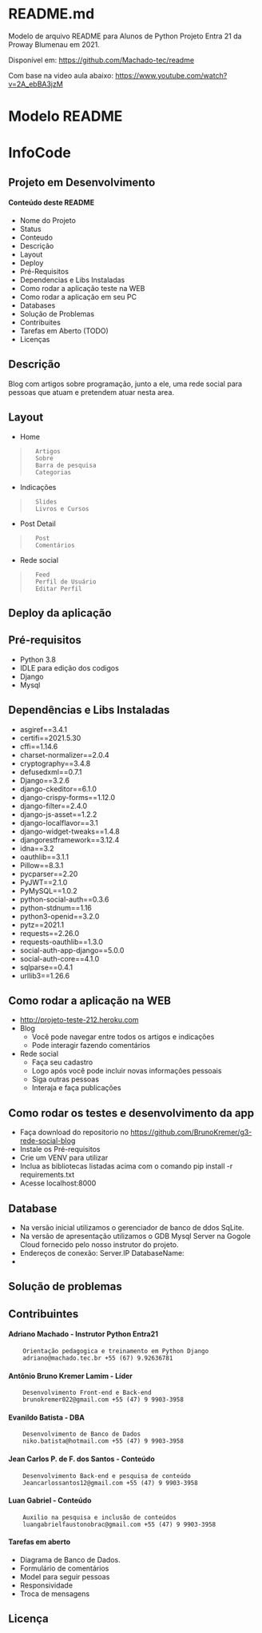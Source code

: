 # README.md

Modelo de arquivo README para Alunos de Python Projeto Entra 21 da Proway Blumenau em 2021. 

Disponível em: 
https://github.com/Machado-tec/readme


Com base na video aula abaixo: 
https://www.youtube.com/watch?v=2A_ebBA3jzM 


# Modelo README 

# InfoCode

## Projeto em Desenvolvimento

#### Conteúdo deste README

- Nome do Projeto
- Status
- Conteudo
- Descrição
- Layout 
- Deploy
- Pré-Requisitos
- Dependencias e Libs Instaladas
- Como rodar a aplicação teste na WEB
- Como rodar a aplicação em seu PC
- Databases 
- Solução de Problemas
- Contribuites
- Tarefas em Aberto (TODO)
- Licenças 


## Descrição

Blog com artigos sobre programação, junto a ele, uma rede social para pessoas que atuam e pretendem atuar nesta area.

## Layout 

- Home
>       Artigos  
>       Sobre
>       Barra de pesquisa
>       Categorias

- Indicações
>       Slides
>       Livros e Cursos

- Post Detail
>       Post
>       Comentários

- Rede social
>       Feed
>       Perfil de Usuário
>       Editar Perfil

## Deploy da aplicação



## Pré-requisitos
- Python 3.8
- IDLE para edição dos codigos
- Django 
- Mysql 


## Dependências e Libs Instaladas

- asgiref==3.4.1
- certifi==2021.5.30
- cffi==1.14.6
- charset-normalizer==2.0.4
- cryptography==3.4.8
- defusedxml==0.7.1
- Django==3.2.6
- django-ckeditor==6.1.0
- django-crispy-forms==1.12.0
- django-filter==2.4.0
- django-js-asset==1.2.2
- django-localflavor==3.1
- django-widget-tweaks==1.4.8
- djangorestframework==3.12.4
- idna==3.2
- oauthlib==3.1.1
- Pillow==8.3.1
- pycparser==2.20
- PyJWT==2.1.0
- PyMySQL==1.0.2
- python-social-auth==0.3.6
- python-stdnum==1.16
- python3-openid==3.2.0
- pytz==2021.1
- requests==2.26.0
- requests-oauthlib==1.3.0
- social-auth-app-django==5.0.0
- social-auth-core==4.1.0
- sqlparse==0.4.1
- urllib3==1.26.6

## Como rodar a aplicação na WEB 

- http://projeto-teste-212.heroku.com   
- Blog
  - Você pode navegar entre todos os artigos e indicações
  - Pode interagir fazendo comentários
- Rede social
  - Faça seu cadastro
  - Logo após você pode incluir novas informações pessoais
  - Siga outras pessoas
  - Interaja e faça publicações

  

## Como rodar os testes e desenvolvimento da app

- Faça download do repositorio no https://github.com/BrunoKremer/g3-rede-social-blog
- Instale os Pré-requisitos
- Crie um VENV para utilizar
- Inclua as bibliotecas listadas acima com o comando pip install -r requirements.txt
- Acesse localhost:8000

## Database

- Na versão inicial utilizamos o gerenciador de banco de ddos SqLite.
- Na versão de apresentação utilizamos o GDB Mysql Server na Gogole Cloud fornecido pelo nosso instrutor do projeto. 
- Endereços de conexão: Server.IP DatabaseName: 
- 

## Solução de problemas

## Contribuintes

####    Adriano Machado - Instrutor Python Entra21
        Orientação pedagogica e treinamento em Python Django
        adriano@machado.tec.br +55 (67) 9.92636781

####    Antônio Bruno Kremer Lamim - Líder
        Desenvolvimento Front-end e Back-end
        brunokremer022@gmail.com +55 (47) 9 9903-3958

####    Evanildo Batista - DBA
        Desenvolvimento de Banco de Dados
        niko.batista@hotmail.com +55 (47) 9 9903-3958

####    Jean Carlos P. de F. dos Santos - Conteúdo
        Desenvolvimento Back-end e pesquisa de conteúdo
        Jeancarlossantos12@gmail.com +55 (47) 9 9903-3958

####    Luan Gabriel - Conteúdo
        Auxilio na pesquisa e inclusão de conteúdos
        luangabrielfaustonobrac@gmail.com +55 (47) 9 9903-3958

#### Tarefas em aberto

- Diagrama de Banco de Dados.
- Formulário de comentários
- Model para seguir pessoas
- Responsividade
- Troca de mensagens

## Licença
